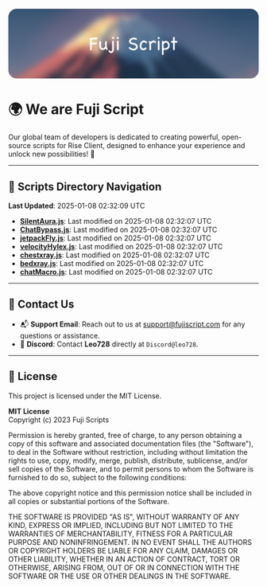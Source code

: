 ![Banner](.github/b.webp)

# 🌍 **We are Fuji Script**

Our global team of developers is dedicated to creating powerful, open-source scripts for Rise Client, designed to enhance your experience and unlock new possibilities! 🌟

---
<!-- SCRIPTS_NAVIGATION_START -->
## 📂 **Scripts Directory Navigation**

**Last Updated**: 2025-01-08 02:32:09 UTC

- **[SilentAura.js](scripts/SilentAura.js)**: Last modified on 2025-01-08 02:32:07 UTC
- **[ChatBypass.js](scripts/ChatBypass.js)**: Last modified on 2025-01-08 02:32:07 UTC
- **[jetpackFly.js](scripts/jetpackFly.js)**: Last modified on 2025-01-08 02:32:07 UTC
- **[velocityHylex.js](scripts/velocityHylex.js)**: Last modified on 2025-01-08 02:32:07 UTC
- **[chestxray.js](scripts/chestxray.js)**: Last modified on 2025-01-08 02:32:07 UTC
- **[bedxray.js](scripts/bedxray.js)**: Last modified on 2025-01-08 02:32:07 UTC
- **[chatMacro.js](scripts/chatMacro.js)**: Last modified on 2025-01-08 02:32:07 UTC

<!-- SCRIPTS_NAVIGATION_END -->

---

## 💬 **Contact Us**  
- 📬 **Support Email**: Reach out to us at [support@fujiscript.com](mailto:support@fujiscript.com) for any questions or assistance.  
- 💬 **Discord**: Contact **Leo728** directly at `Discord@leo728`.

---

## 📜 **License**

This project is licensed under the MIT License.  

**MIT License**  
Copyright (c) 2023 Fuji Scripts  

Permission is hereby granted, free of charge, to any person obtaining a copy of this software and associated documentation files (the "Software"), to deal in the Software without restriction, including without limitation the rights to use, copy, modify, merge, publish, distribute, sublicense, and/or sell copies of the Software, and to permit persons to whom the Software is furnished to do so, subject to the following conditions:  

The above copyright notice and this permission notice shall be included in all copies or substantial portions of the Software.  

THE SOFTWARE IS PROVIDED "AS IS", WITHOUT WARRANTY OF ANY KIND, EXPRESS OR IMPLIED, INCLUDING BUT NOT LIMITED TO THE WARRANTIES OF MERCHANTABILITY, FITNESS FOR A PARTICULAR PURPOSE AND NONINFRINGEMENT. IN NO EVENT SHALL THE AUTHORS OR COPYRIGHT HOLDERS BE LIABLE FOR ANY CLAIM, DAMAGES OR OTHER LIABILITY, WHETHER IN AN ACTION OF CONTRACT, TORT OR OTHERWISE, ARISING FROM, OUT OF OR IN CONNECTION WITH THE SOFTWARE OR THE USE OR OTHER DEALINGS IN THE SOFTWARE.  
